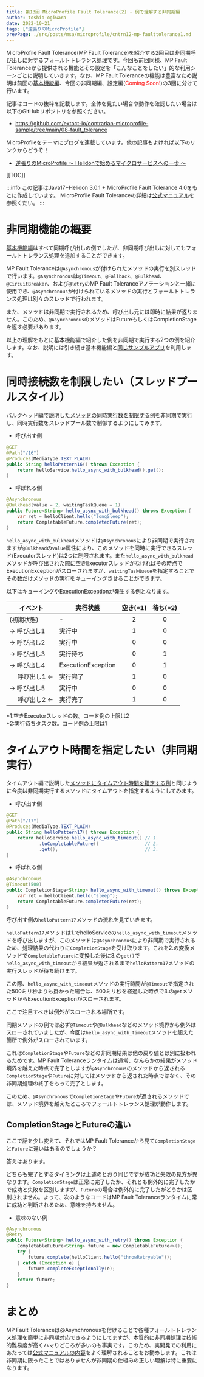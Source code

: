 ```yaml
---
title: 第13回 MicroProfile Fault Tolerance(2) - 例で理解する非同期編
author: toshio-ogiwara
date: 2022-10-21
tags: ["逆張りのMicroProfile"]
prevPage: ./src/posts/msa/microprofile/cntrn12-mp-faulttolerance1.md
---
```


MicroProfile Fault Tolerance(MP Fault Tolerance)を紹介する2回目は非同期呼び出しに対するフォールトトレランス処理です。今回も前回同様、MP Fault Toleranceから提供される機能とその設定を「こんなことをしたい」的な利用シーンごとに説明していきます。なお、MP Fault Toleranceの機能は豊富なため説明は前回の[基本機能編](/msa/mp/cntrn12-mp-faulttolerance1/)、今回の非同期編、設定編(<span style="color:red">Coming Soon!</span>)の3回に分けて行います。

記事はコードの抜粋を記載します。全体を見たい場合や動作を確認したい場合は以下のGitHubリポジトリを参照ください。
- <https://github.com/extact-io/contrarian-microprofile-sample/tree/main/08-fault_tolerance>

MicroProfileをテーマにブログを連載しています。他の記事もよければ以下のリンクからどうぞ！
- [逆張りのMicroProfile ～ Helidonで始めるマイクロサービスへの一歩 ～](/msa/#逆張りのmicroprofile-～-helidonで始めるマイクロサービスへの一歩-～)

[[TOC]]

:::info
この記事はJava17+Helidon 3.0.1 + MicroProfile Fault Tolerance 4.0をもとに作成しています。
MicroProfile Fault Toleranceの詳細は[公式マニュアル](https://download.eclipse.org/microprofile/microprofile-fault-tolerance-4.0/microprofile-fault-tolerance-spec-4.0.html#circuitbreaker)を参照くだい。
:::

# 非同期機能の概要
[基本機能編](/msa/mp/cntrn12-mp-faulttolerance1/)はすべて同期呼び出しの例でしたが、非同期呼び出しに対してもフォールトトレランス処理を追加することができます。

MP Fault Toleranceは`@Asynchronous`が付けられたメソッドの実行を別スレッドで行います。`@Asynchronous`は`@Timeout`、`@Fallback`、`@Bulkhead`、`@CircuitBreaker`、および`@Retry`のMP Fault Toleranceアノテーションと一緒に使用でき、`@Asynchronous`が付けられているメソッドの実行とフォールトトレランス処理は別々のスレッドで行われます。

また、メソッドは非同期で実行されるため、呼び出し元には即時に結果が返りません。このため、`@Asynchronous`のメソッドはFutureもしくはCompletionStageを返す必要があります。

以上の理解をもとに基本機能編で紹介した例を非同期で実行する2つの例を紹介します。なお、説明には引き続き基本機能編と[同じサンプルアプリ](/msa/mp/cntrn12-mp-faulttolerance1/#説明に利用するサンプル)を利用します。

# 同時接続数を制限したい（スレッドプールスタイル）
バルクヘッド編で説明した[メソッドの同時実行数を制限する例](/msa/mp/cntrn12-mp-faulttolerance1/#同時接続数を制限したい（セマフォスタイル）)を非同期で実行し、同時実行数をスレッドプール数で制御するようにしてみます。

- 呼び出す側
```java
@GET
@Path("/16")
@Produces(MediaType.TEXT_PLAIN)
public String helloPattern16() throws Exception {
    return helloService.hello_async_with_bulkhead().get();
}
```
- 呼ばれる側
```java
@Asynchronous
@Bulkhead(value = 2, waitingTaskQueue = 1)
public Future<String> hello_async_with_bulkhead() throws Exception {
    var ret = helloClient.hello("longSleep");
    return CompletableFuture.completedFuture(ret);
}
```

`hello_async_with_bulkhead`メソッドは`@Asynchronous`により非同期で実行されますが`@Bulkhead`の`value`属性により、このメソッドを同時に実行できるスレッド(Executorスレッド)は2つに制限されます。また`hello_async_with_bulkhead`メソッドが呼び出された際に空きExecutorスレッドがなければその時点でExecutionExceptionがスローされますが、`waitingTaskQueue`を指定することでその数だけメソッドの実行をキューイングさせることができます。

以下はキューイングやExecutionExceptionが発生する例となります。

|イベント|実行状態|空き(*1)|待ち(*2)|
|--------|-------|:-:|:-:|
|(初期状態)   | -       | 2 | 0 |
| → 呼び出し1 | 実行中   | 1 | 0 |
| → 呼び出し2 | 実行中   | 0 | 0 |
| → 呼び出し3 | 実行待ち | 0 | 1 |
| → 呼び出し4 | ExecutionException | 0 | 1 |
|&nbsp;&nbsp;&nbsp;&nbsp;&nbsp;呼び出し1 ← | 実行完了 | 1 | 0 |
| → 呼び出し5 | 実行中   | 0 | 0 |
|&nbsp;&nbsp;&nbsp;&nbsp;&nbsp;呼び出し2 ← | 実行完了 | 1 | 0 |

*1:空きExecutorスレッドの数。コード例の上限は2  
*2:実行待ちタスク数。コード例の上限は1

# タイムアウト時間を指定したい（非同期実行）
タイムアウト編で説明した[メソッドにタイムアウト時間を指定する例](/msa/mp/cntrn12-mp-faulttolerance1/#タイムアウト時間を指定したい)と同じように今度は非同期実行するメソッドにタイムアウトを指定するようにしてみます。

- 呼び出す側
```java
@GET
@Path("/17")
@Produces(MediaType.TEXT_PLAIN)
public String helloPattern17() throws Exception {
    return helloService.hello_async_with_timeout() // 1.
            .toCompletableFuture()                 // 2.
            .get();                                // 3.
}
```
- 呼ばれる側
```java
@Asynchronous
@Timeout(500)
public CompletionStage<String> hello_async_with_timeout() throws Exception {
    var ret = helloClient.hello("sleep");
    return CompletableFuture.completedFuture(ret);
}
```

呼び出す側の`helloPattern17`メソッドの流れを見ていきます。

`helloPattern17`メソッドは1.でhelloServiceの`hello_async_with_timeout`メソッドを呼び出しますが、このメソッドは`@Asynchronous`により非同期で実行されるため、処理結果の代わりに`CompletionStage`を受け取ります。これを2.の変換メソッドで`CompletableFuture`に変換した後に3.の`get()`で`hello_async_with_timeout`から結果が返されるまで`helloPattern17`メソッドの実行スレッドが待ち続けます。

この際、`hello_async_with_timeout`メソッドの実行時間が`@Timeout`で指定された500ミリ秒よりも掛かった場合は、500ミリ秒を経過した時点で3.の`get`メソッドからExecutionExceptionがスローされます。

ここで注目すべきは例外がスローされる場所です。

同期メソッドの例では必ず`@Timeout`や`@Bulkhead`などのメソッド境界から例外はスローされていましたが、今回は`hello_async_with_timeout`メソッドを超えた箇所で例外がスローされています。

これは`CompletionStage`や`Future`などの非同期結果は他の戻り値とは別に扱われるためです。MP Fault Toleranceランタイムは通常、なんらかの結果がメソッド境界を越えた時点で完了としますが`@Asynchronous`のメソッドから返される`CompletionStage`や`Future`に対してはメソッドから返された時点ではなく、その非同期処理の終了をもって完了とします。

このため、`@Asynchronous`で`CompletionStage`や`Future`が返されるメソッドでは、メソッド境界を越えたところでフォールトトレランス処理が動作します。

## CompletionStageとFutureの違い
ここで話を少し変えて、それではMP Fault Toleranceから見て`CompletionStage`と`Future`に違いはあるのでしょうか？

答えはあります。

どちらも完了とするタイミングは上述のとおり同じですが成功と失敗の見方が異なります。`CompletionStage`は正常に完了したか、それとも例外的に完了したかで成功と失敗を区別しますが、`Future`の場合は例外的に完了したがどうかは区別されません。よって、次のようなコードはMP Fault Toleranceランタイムに常に成功と判断されるため、意味を持ちません。

- 意味のない例
```java
@Asynchronous
@Retry
public Future<String> hello_async_with_retry() throws Exception {
    CompletableFuture<String> future = new CompletableFuture<>();
    try {
        future.complete(helloClient.hello("throwRetryable"));
    } catch (Exception e) {
        future.completeExceptionally(e);
    }
    return future;
}
```

# まとめ
MP Fault Toleranceは@Asynchronousを付けることで各種フォールトトレランス処理を簡単に非同期対応できるようにしてますが、本質的に非同期処理は技術的難易度が高くハマりどころが多いのも事実です。このため、実開発での利用にあたっては[公式マニュアルの内容](https://download.eclipse.org/microprofile/microprofile-fault-tolerance-4.0/microprofile-fault-tolerance-spec-4.0.html#asynchronous)をよく理解されることをお勧めします。これは非同期に限ったことではありませんが非同期の仕組みの正しい理解は特に重要になります。
